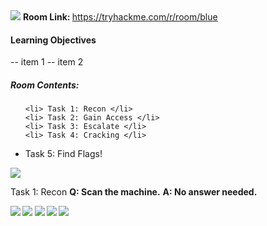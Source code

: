 
<img src="/assets/images/thm/blue-1.png">
<strong> Room Link: </strong> <a href="https://tryhackme.com/r/room/blue"> https://tryhackme.com/r/room/blue</a>


<h4>Learning Objectives</h4>
-- item 1
-- item 2



<h5> Room Contents: </h5>

<ul>
             
    <li> Task 1: Recon </li>
    <li> Task 2: Gain Access </li>
    <li> Task 3: Escalate </li>
    <li> Task 4: Cracking </li>
   <li>  Task 5: Find Flags!</li>
</ul>

<img src="/assets/images/thm/blue-3.gif">

</ul>

Task 1: Recon
<strong>Q: Scan the machine.</strong>
<strong>A: No answer needed.




<img src="/assets/images/thm/blue-2.png">
<img src="/assets/images/thm/blue-4.png">
<img src="/assets/images/thm/blue-1.png">
<img src="/assets/images/thm/blue-1.png">
<img src="/assets/images/thm/blue-1.png">
